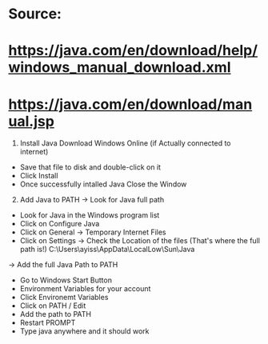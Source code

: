 # Source:
# https://java.com/en/download/help/windows_manual_download.xml
# https://java.com/en/download/manual.jsp

1) Install Java
Download Windows Online (if Actually connected to internet)
- Save that file to disk and double-click on it
- Click Install
- Once successfully intalled Java Close the Window

2) Add Java to PATH
-> Look for Java full path
- Look for Java in the Windows program list
- Click on Configure Java
- Click on General -> Temporary Internet Files
- Click on Settings -> Check the Location of the files (That's where the full path is!)
C:\Users\ayiss\AppData\LocalLow\Sun\Java

-> Add the full Java Path to PATH
- Go to Windows Start Button
- Environment Variables for your account
- Click Environemt Variables
- Click on PATH / Edit
- Add the path to PATH
- Restart PROMPT
- Type java anywhere and it should work
